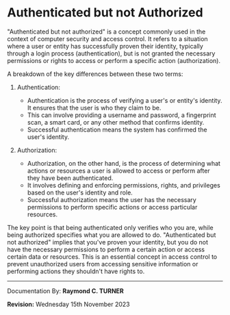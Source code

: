 # Authenticated but not Authorized

"Authenticated but not authorized" is a concept commonly used in the context of computer security and access control. It refers to a situation where a user or entity has successfully proven their identity, typically through a login process (authentication), but is not granted the necessary permissions or rights to access or perform a specific action (authorization).

A breakdown of the key differences between these two terms:

1. Authentication:
   - Authentication is the process of verifying a user's or entity's identity. It ensures that the user is who they claim to be.
   - This can involve providing a username and password, a fingerprint scan, a smart card, or any other method that confirms identity.
   - Successful authentication means the system has confirmed the user's identity.

2. Authorization:
   - Authorization, on the other hand, is the process of determining what actions or resources a user is allowed to access or perform after they have been authenticated.
   - It involves defining and enforcing permissions, rights, and privileges based on the user's identity and role.
   - Successful authorization means the user has the necessary permissions to perform specific actions or access particular resources.

The key point is that being authenticated only verifies who you are, while being authorized specifies what you are allowed to do. "Authenticated but not authorized" implies that you've proven your identity, but you do not have the necessary permissions to perform a certain action or access certain data or resources. This is an essential concept in access control to prevent unauthorized users from accessing sensitive information or performing actions they shouldn't have rights to.

---

Documentation By: **Raymond C. TURNER**

**Revision:** Wednesday 15th November 2023